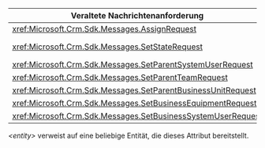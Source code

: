 |Veraltete Nachrichtenanforderung|Zu aktualisierende(s) Attribut(e)|  
|--------------------------------|-------------------------|  
|<xref:Microsoft.Crm.Sdk.Messages.AssignRequest>|*&lt;Entität&gt;*.`OwnerId`|  
|<xref:Microsoft.Crm.Sdk.Messages.SetStateRequest>|*&lt;Entität&gt;*.`StateCode`<br />*&lt;Entität&gt;*.`StatusCode`|
|<xref:Microsoft.Crm.Sdk.Messages.SetParentSystemUserRequest>|[SystemUser](../reference/entities/systemuser.md).[ParentSystemUserId](../reference/entities/systemuser.md#BKMK_ParentSystemUserId)|  
|<xref:Microsoft.Crm.Sdk.Messages.SetParentTeamRequest>|[Team](../reference/entities/team.md).[BusinessUnitId](../reference/entities/team.md#BKMK_BusinessUnitId)|  
|<xref:Microsoft.Crm.Sdk.Messages.SetParentBusinessUnitRequest>|[BusinessUnit](../reference/entities/businessunit.md).[ParentBusinessUnitId](../reference/entities/businessunit.md#BKMK_ParentBusinessUnitId)|  
|<xref:Microsoft.Crm.Sdk.Messages.SetBusinessEquipmentRequest>|[Arbeitsgerät](/dynamics365/customer-engagement/developer/entities/equipment).[BusinessUnitId](/dynamics365/customer-engagement/developer/entities/equipment#BKMK_BusinessUnitId)|  
|<xref:Microsoft.Crm.Sdk.Messages.SetBusinessSystemUserRequest>|[SystemUser](../reference/entities/systemuser.md).[BusinessUnitId](../reference/entities/systemuser.md#BKMK_BusinessUnitId)|  
  
 *&lt;entity>* verweist auf eine beliebige Entität, die dieses Attribut bereitstellt.  